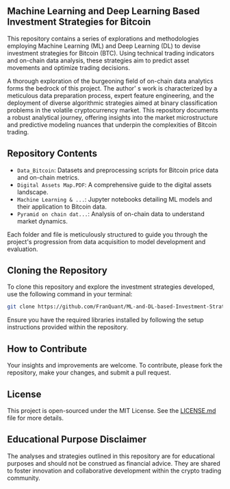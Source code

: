 ## Machine Learning and Deep Learning Based Investment Strategies for Bitcoin

This repository contains a series of explorations and methodologies employing Machine Learning (ML) and Deep Learning (DL) to devise investment strategies for Bitcoin (BTC). Using technical trading indicators and on-chain data analysis, these strategies aim to predict asset movements and optimize trading decisions.

A thorough exploration of the burgeoning field of on-chain data analytics forms the bedrock of this project. The author' s work is characterized by a meticulous data preparation process, expert feature engineering, and the deployment of diverse algorithmic strategies aimed at binary classification problems in the volatile cryptocurrency market. This repository documents a robust analytical journey, offering insights into the market microstructure and predictive modeling nuances that underpin the complexities of Bitcoin trading.

## Repository Contents

- `Data_Bitcoin`: Datasets and preprocessing scripts for Bitcoin price data and on-chain metrics.
- `Digital Assets Map.PDF`: A comprehensive guide to the digital assets landscape.
- `Machine Learning & ...`: Jupyter notebooks detailing ML models and their application to Bitcoin data.
- `Pyramid on chain dat...`: Analysis of on-chain data to understand market dynamics.

Each folder and file is meticulously structured to guide you through the project's progression from data acquisition to model development and evaluation.

## Cloning the Repository

To clone this repository and explore the investment strategies developed, use the following command in your terminal:

```bash
git clone https://github.com/FranQuant/ML-and-DL-based-Investment-Strategies-for-BTC.git
```

Ensure you have the required libraries installed by following the setup instructions provided within the repository.

## How to Contribute
Your insights and improvements are welcome. To contribute, please fork the repository, make your changes, and submit a pull request.

## License

This project is open-sourced under the MIT License. See the [LICENSE.md](LICENSE) file for more details.

## Educational Purpose Disclaimer
The analyses and strategies outlined in this repository are for educational purposes and should not be construed as financial advice. They are shared to foster innovation and collaborative development within the crypto trading community.
